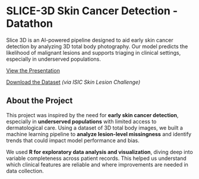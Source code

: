 # SLICE-3D Skin Cancer Detection - Datathon
Slice 3D is an AI-powered pipeline designed to aid early skin cancer detection by analyzing 3D total body photography. Our model predicts the likelihood of malignant lesions and supports triaging in clinical settings, especially in underserved populations.

[View the Presentation](https://docs.google.com/presentation/d/1HVV0XMw2ewPjJDc42jUARw4lu4iKR50l5jvVxR1PcPQ/edit?usp=sharing)

[Download the Dataset]([https://challenge.isic-archive.com/data/](https://drive.google.com/drive/folders/1QERvbpXwIlfCeM1OxMIRUwKniZLRxXrz?usp=drive_link)) *(via ISIC Skin Lesion Challenge)*

## About the Project

This project was inspired by the need for **early skin cancer detection**, especially in **underserved populations** with limited access to dermatological care. Using a dataset of 3D total body images, we built a machine learning pipeline to **analyze lesion-level missingness** and identify trends that could impact model performance and bias.

We used **R for exploratory data analysis and visualization**, diving deep into variable completeness across patient records. This helped us understand which clinical features are reliable and where improvements are needed in data collection.
